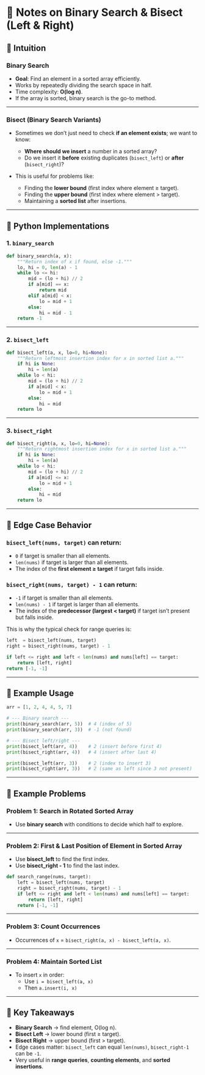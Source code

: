 
# 📘 Notes on Binary Search & Bisect (Left & Right)

## 🔹 Intuition

### Binary Search
- **Goal**: Find an element in a sorted array efficiently.  
- Works by repeatedly dividing the search space in half.  
- Time complexity: **O(log n)**.  
- If the array is sorted, binary search is the go-to method.  

---

### Bisect (Binary Search Variants)
- Sometimes we don’t just need to check **if an element exists**; we want to know:
  - **Where should we insert** a number in a sorted array?  
  - Do we insert it **before** existing duplicates (`bisect_left`) or **after** (`bisect_right`)?  

- This is useful for problems like:
  - Finding the **lower bound** (first index where element ≥ target).  
  - Finding the **upper bound** (first index where element > target).  
  - Maintaining a **sorted list** after insertions.  

---

## 🔹 Python Implementations

### 1. `binary_search`
```python
def binary_search(a, x):
    """Return index of x if found, else -1."""
    lo, hi = 0, len(a) - 1
    while lo <= hi:
        mid = (lo + hi) // 2
        if a[mid] == x:
            return mid
        elif a[mid] < x:
            lo = mid + 1
        else:
            hi = mid - 1
    return -1
```

---

### 2. `bisect_left`
```python
def bisect_left(a, x, lo=0, hi=None):
    """Return leftmost insertion index for x in sorted list a."""
    if hi is None:
        hi = len(a)
    while lo < hi:
        mid = (lo + hi) // 2
        if a[mid] < x:
            lo = mid + 1
        else:
            hi = mid
    return lo
```

---

### 3. `bisect_right`
```python
def bisect_right(a, x, lo=0, hi=None):
    """Return rightmost insertion index for x in sorted list a."""
    if hi is None:
        hi = len(a)
    while lo < hi:
        mid = (lo + hi) // 2
        if a[mid] <= x:
            lo = mid + 1
        else:
            hi = mid
    return lo
```

---

## 🔹 Edge Case Behavior

### `bisect_left(nums, target)` can return:
- `0` if target is smaller than all elements.  
- `len(nums)` if target is larger than all elements.  
- The index of the **first element ≥ target** if target falls inside.  

### `bisect_right(nums, target) - 1` can return:
- `-1` if target is smaller than all elements.  
- `len(nums) - 1` if target is larger than all elements.  
- The index of the **predecessor (largest < target)** if target isn’t present but falls inside.  

This is why the typical check for range queries is:

```python
left  = bisect_left(nums, target)
right = bisect_right(nums, target) - 1

if left <= right and left < len(nums) and nums[left] == target:
    return [left, right]
return [-1, -1]
```

---

## 🔹 Example Usage

```python
arr = [1, 2, 4, 4, 5, 7]

# --- Binary search ---
print(binary_search(arr, 5))  # 4 (index of 5)
print(binary_search(arr, 3))  # -1 (not found)

# --- Bisect left/right ---
print(bisect_left(arr, 4))    # 2 (insert before first 4)
print(bisect_right(arr, 4))   # 4 (insert after last 4)

print(bisect_left(arr, 3))    # 2 (index to insert 3)
print(bisect_right(arr, 3))   # 2 (same as left since 3 not present)
```

---

## 🔹 Example Problems

### Problem 1: Search in Rotated Sorted Array
- Use **binary search** with conditions to decide which half to explore.  

---

### Problem 2: First & Last Position of Element in Sorted Array
- Use **bisect_left** to find the first index.  
- Use **bisect_right - 1** to find the last index.  

```python
def search_range(nums, target):
    left = bisect_left(nums, target)
    right = bisect_right(nums, target) - 1
    if left <= right and left < len(nums) and nums[left] == target:
        return [left, right]
    return [-1, -1]
```

---

### Problem 3: Count Occurrences
- Occurrences of `x` = `bisect_right(a, x) - bisect_left(a, x)`.  

---

### Problem 4: Maintain Sorted List
- To insert `x` in order:  
  - Use `i = bisect_left(a, x)`  
  - Then `a.insert(i, x)`  

---

## 🔹 Key Takeaways
- **Binary Search** → find element, O(log n).  
- **Bisect Left** → lower bound (first ≥ target).  
- **Bisect Right** → upper bound (first > target).  
- Edge cases matter: `bisect_left` can equal `len(nums)`, `bisect_right-1` can be `-1`.  
- Very useful in **range queries**, **counting elements**, and **sorted insertions**.  
